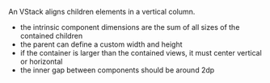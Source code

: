 An VStack aligns children elements in a vertical column.
 - the intrinsic component dimensions are the sum of all sizes of the contained children
 - the parent can define a custom width and height
 - if the container is larger than the contained views, it must center vertical or horizontal
 - the inner gap between components should be around 2dp